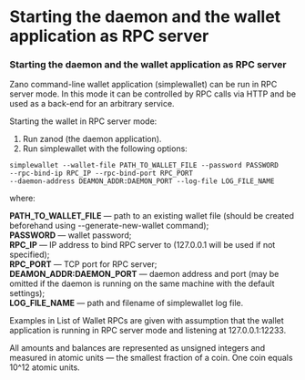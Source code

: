 # Starting the daemon and the wallet application as RPC server

### Starting the daemon and the wallet application as RPC server

Zano command-line wallet application (simplewallet) can be run in RPC server mode. In this mode it can be controlled by RPC calls via HTTP and be used as a back-end for an arbitrary service.

Starting the wallet in RPC server mode:

1. Run zanod (the daemon application).
2. Run simplewallet with the following options:

```shell
simplewallet --wallet-file PATH_TO_WALLET_FILE --password PASSWORD 
--rpc-bind-ip RPC_IP --rpc-bind-port RPC_PORT 
--daemon-address DEAMON_ADDR:DAEMON_PORT --log-file LOG_FILE_NAME
```

where:

**PATH_TO_WALLET_FILE** — path to an existing wallet file (should be created beforehand using --generate-new-wallet command);<br/>
**PASSWORD** — wallet password;<br/>
**RPC_IP** — IP address to bind RPC server to (127.0.0.1 will be used if not specified);<br/>
**RPC_PORT** — TCP port for RPC server;<br/>
**DEAMON_ADDR:DAEMON_PORT** — daemon address and port (may be omitted if the daemon is running on the same machine with the default settings);<br/>
**LOG_FILE_NAME** — path and filename of simplewallet log file.<br/>

Examples in List of Wallet RPCs are given with assumption that the wallet application is running in RPC server mode and listening at 127.0.0.1:12233.

All amounts and balances are represented as unsigned integers and measured in atomic units — the smallest fraction of a coin. One coin equals 10^12 atomic units.